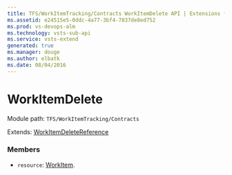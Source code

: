 ```yaml
---
title: TFS/WorkItemTracking/Contracts WorkItemDelete API | Extensions for Visual Studio Team Services
ms.assetid: e24515e5-0ddc-4a77-3bf4-7837de8ed752
ms.prod: vs-devops-alm
ms.technology: vsts-sub-api
ms.service: vsts-extend
generated: true
ms.manager: douge
ms.author: elbatk
ms.date: 08/04/2016
---
```


# WorkItemDelete

Module path: `TFS/WorkItemTracking/Contracts`

Extends: [WorkItemDeleteReference](../../../TFS/WorkItemTracking/Contracts/WorkItemDeleteReference.md)

### Members

* `resource`: [WorkItem](../../../TFS/WorkItemTracking/Contracts/WorkItem.md). 

